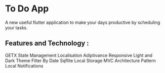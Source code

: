 # To Do App

A new useful flutter application to make your days productive by scheduling your tasks.

## Features and Technology :

GETX State Management 
Localisation
Adiptivance
Responsive
Light and Dark Theme 
Filter By Date 
Sqflite Local Storage
MVC Architecture Pattern
Local Notifications

